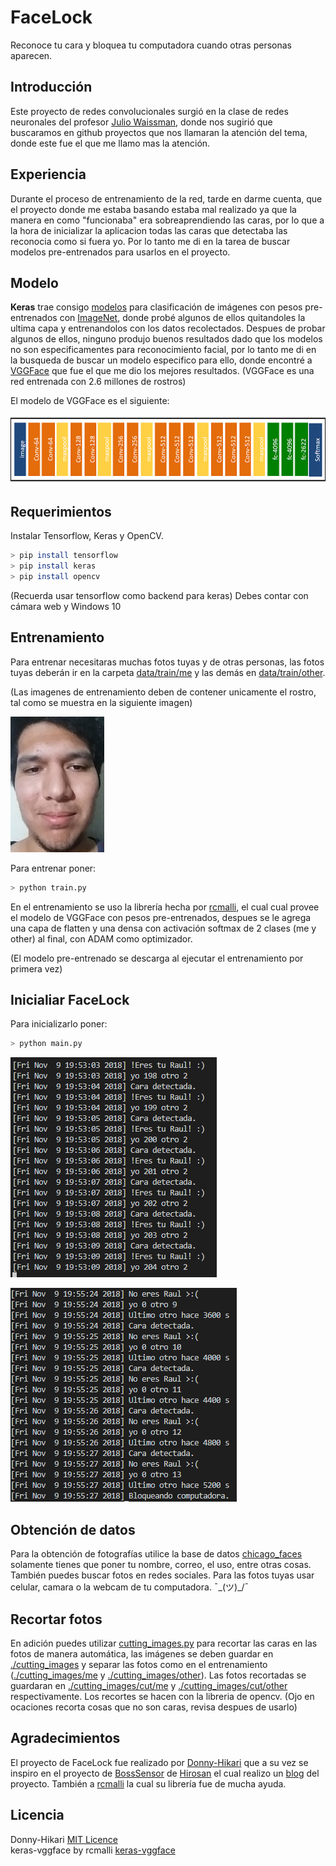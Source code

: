 # FaceLock  
Reconoce tu cara y bloquea tu computadora cuando otras personas aparecen.

## Introducción
Este proyecto de redes convolucionales surgió en la clase de redes neuronales del profesor [Julio Waissman](https://github.com/juliowaissman), 
donde nos sugirió que buscaramos en github proyectos que nos llamaran la atención del tema, donde este fue el que me llamo mas
la atención.

## Experiencia
Durante el proceso de entrenamiento de la red, tarde en darme cuenta, que el proyecto donde me estaba basando estaba mal realizado
ya que la manera en como "funcionaba" era sobreaprendiendo las caras, por lo que a la hora de inicializar la aplicacion todas las caras
que detectaba las reconocia como si fuera yo. Por lo tanto me di en la tarea de buscar modelos pre-entrenados para usarlos en el proyecto.

## Modelo
**Keras** trae consigo [modelos](https://keras.io/applications/) para clasificación de imágenes con pesos pre-entrenados con [ImageNet](http://www.image-net.org/), donde probé algunos de ellos quitandoles la ultima capa y entrenandolos con los datos recolectados.
Despues de probar algunos de ellos, ninguno produjo buenos resultados dado que los modelos no son especificamentes para reconocimiento
facial, por lo tanto me di en la busqueda de buscar un modelo especifico para ello, donde encontré a [VGGFace](http://www.robots.ox.ac.uk/~vgg/software/vgg_face/) que fue el que me dio
los mejores resultados.
(VGGFace es una red entrenada con 2.6 millones de rostros)

El modelo de VGGFace es el siguiente:

![vggface](./readme_res/vgg-face-model.png)

## Requerimientos
Instalar Tensorflow, Keras y OpenCV.  
```  bash
> pip install tensorflow  
> pip install keras  
> pip install opencv  
```  
(Recuerda usar tensorflow como backend para keras)
Debes contar con cámara web y Windows 10

## Entrenamiento
Para entrenar necesitaras muchas fotos tuyas y de otras personas, las fotos tuyas deberán ir en la carpeta
[data/train/me](./data/train/me) y las demás en [data/train/other](./data/train/other).

(Las imagenes de entrenamiento deben de contener unicamente el rostro, tal
como se muestra en la siguiente imagen)

![face_example](./readme_res/face_example.jpg)

Para entrenar poner:

``` bash
> python train.py
```

En el entrenamiento se uso la librería hecha por [rcmalli](https://github.com/rcmalli), el cual cual provee
el modelo de VGGFace con pesos pre-entrenados, despues se le agrega una capa de flatten y una densa con activación softmax de 2 clases (me y other) al final, con ADAM como optimizador. 

(El modelo pre-entrenado se descarga al ejecutar el entrenamiento por primera vez)

## Inicialiar FaceLock
Para inicializarlo poner:

``` bash
> python main.py
```

![me](./readme_res/main1.png)

![blocking](./readme_res/main2.png)

## Obtención de datos
Para la obtención de fotografías utilice la base de datos [chicago_faces](https://chicagofaces.org/default/) solamente tienes que poner
tu nombre, correo, el uso, entre otras cosas. También puedes buscar fotos en redes sociales.
Para las fotos tuyas usar celular, camara o la webcam de tu computadora. ¯\_(ツ)_/¯

## Recortar fotos
En adición puedes utilizar [cutting_images.py](./cutting_images.py) para recortar las caras en las fotos de manera automática, las imágenes se deben guardar en [./cutting_images](./cutting_images) y separar las fotos como en el entrenamiento ([./cutting_images/me](./cutting_images/me) y [./cutting_images/other](./cutting_images/other)). Las fotos recortadas se guardaran en [./cutting_images/cut/me](./cutting_images/cut/me) y [./cutting_images/cut/other](./cutting_images/cut/other) respectivamente. Los recortes se hacen con la libreria de opencv. 
(Ojo en ocaciones recorta cosas que no son caras, revisa despues de usarlo)

## Agradecimientos  
El proyecto de FaceLock fue realizado por [Donny-Hikari](https://github.com/Donny-Hikari) que a su vez se inspiro en el proyecto de [BossSensor](https://github.com/Hironsan/BossSensor) de [Hirosan](https://github.com/Hironsan) el
cual realizo un [blog](http://ahogrammer.com/2016/11/15/deep-learning-enables-you-to-hide-screen-when-your-boss-is-approaching/) del proyecto.
También a [rcmalli](https://github.com/rcmalli/) la cual su librería fue de mucha ayuda.

## Licencia  
Donny-Hikari [MIT Licence](./LICENSE)  
keras-vggface by rcmalli [keras-vggface](https://github.com/rcmalli/keras-vggface/blob/master/LICENSE.txt)